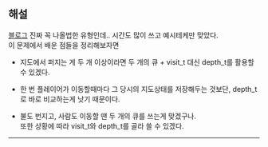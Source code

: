 ## 해설
[블로그](https://ywtechit.tistory.com/76)
진짜 꼭 나올법한 유형인데.. 시간도 많이 쓰고 예시테케만 맞았다.  
이 문제에서 배운 점들을 정리해보자면
- 지도에서 퍼지는 게 두 개 이상이라면 두 개의 큐 + visit_t 대신 depth_t를 활용할 수 있겠다.
- 한 번 플레이어가 이동할때마다 그 당시의 지도상태를 저장해두는 것보단, depth_t로 바로 비교하는게 낫기 때문이다.
  
- 불도 번지고, 사람도 이동할 땐 두 개의 큐를 쓰는게 맞겠구나.  
또한 상황에 따라 visit_t와 depth_t를 골라 쓸 수 있겠다.
---
